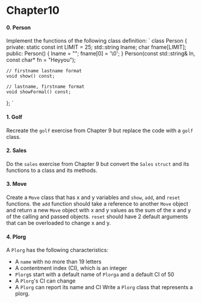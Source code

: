 # Chapter10
#### 0. Person
Implement the functions of the following class definition:
`
class Person
{
private:
    static const int LIMIT = 25;
    std::string lname;
    char fname[LIMIT];
public:
    Person() { lname = ""; fname[0] = '\0'; }
    Person(const std::string& ln, const char* fn = "Heyyou");

    // firstname lastname format
    void show() const;

    // lastname, firstname format
    void showFormal() const;
};
`
#### 1. Golf
Recreate the `golf` exercise from Chapter 9 but replace the code with a `golf` class.
#### 2. Sales
Do the `sales` exercise from Chapter 9 but convert the `Sales` `struct` and its functions to a class and its methods.
#### 3. Move
Create a `Move` class that has x and y variables and `show`, `add`, and `reset` functions. the `add` function should take a reference to another `Move` object and return a new `Move` object with x and y values as the sum of the x and y of the calling and passed objects. `reset` should have 2 default arguments that can be overloaded to change x and y.
#### 4. Plorg
A `Plorg` has the following characteristics:
- A `name` with no more than 19 letters
- A contentment index (CI), which is an integer
- `Plorg`s start with a default name of `Plorga` and a default CI of 50
- A `Plorg`'s CI can change
- A `Plorg` can report its name and CI
Write a `Plorg` class that represents a plorg.
